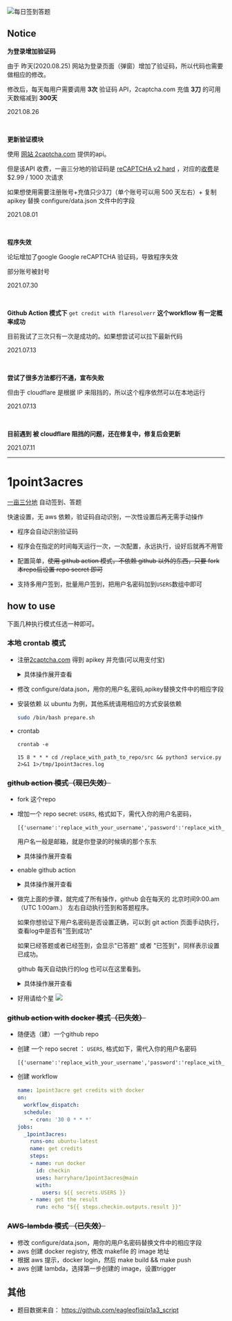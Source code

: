![每日签到答题](https://github.com/harryhare/1point3acres/actions/workflows/get_credit_ubuntu_flaresolverr.yml/badge.svg)


## Notice

**为登录增加验证码**

由于 昨天(2020.08.25) 网站为登录页面（弹窗）增加了验证码，所以代码也需要做相应的修改。

修改后，每天每用户需要调用 **3次** 验证码 API，2captcha.com 充值 **3刀** 的可用天数缩减到 **300天**

2021.08.26

<br>

**更新验证模块**

使用 [网站 2captcha.com](https://2captcha.com?from=12332166) 提供的api。

但是该API 收费，一亩三分地的验证码是 [reCAPTCHA v2 hard](https://2captcha.com/demo) ，对应的[收费](https://2captcha.com/2captcha-api)是 $2.99 / 1000 次请求

如果想使用需要注册账号+充值只少3刀（单个账号可以用 500 天左右）+ 复制 apikey 替换 configure/data.json 文件中的字段

2021.08.01

<br>

**程序失效**

论坛增加了google Google reCAPTCHA 验证码，导致程序失效

部分账号被封号

2021.07.30

<br>

**Github Action 模式下** `get credit with flaresolverr` **这个workflow 有一定概率成功**

目前我试了三次只有一次是成功的。如果想尝试可以拉下最新代码

2021.07.13

<br>

**尝试了很多方法都行不通，宣布失败**

但由于 cloudflare 是根据 IP 来阻挡的，所以这个程序依然可以在本地运行 

2021.07.13

<br>

**目前遇到 被 cloudflare 阻挡的问题，还在修复中，修复后会更新**

2021.07.11

---

# 1point3acres

[一亩三分地](https://www.1point3acres.com/bbs/) 自动签到、答题

快速设置，无 aws 依赖，验证码自动识别，一次性设置后再无需手动操作

* 程序会自动识别验证码

* 程序会在指定的时间每天运行一次，一次配置，永远执行，设好后就再不用管

* 配置简单，~~使用 github action 模式，不依赖 github 以外的东西，只要 fork 本repo后设置 repo secret 即可~~

* 支持多用户签到，批量用户签到，把用户名密码加到`USERS`数组中即可

## how to use

下面几种执行模式任选一种即可。

### 本地 crontab 模式

* 注册[2captcha.com](https://2captcha.com?from=12332166) 得到 apikey 并充值(可以用支付宝)
    <details>
    <summary>具体操作展开查看</summary>
    
    ![](screenshots/2captcha.png)
    </details>
* 修改 configure/data.json，用你的用户名,密码,apikey替换文件中的相应字段

* 安装依赖
以 ubuntu 为例，其他系统请用相应的方式安装依赖
    ```bash
    sudo /bin/bash prepare.sh
    ```
    
* crontab
    ```
    crontab -e
    ```
    ```text
    15 8 * * * cd /replace_with_path_to_repo/src && python3 service.py 2>&1 1>/tmp/1point3acres.log
    ```


### ~~github action 模式（现已失效）~~

* fork 这个repo

* 增加一个 repo secret: `USERS`, 格式如下，需代入你的用户名密码，
    ```text
    [{'username':'replace_with_your_username','password':'replace_with_your_password'}]
    ```
    用户名一般是邮箱，就是你登录的时候填的那个东东
    <details>
    <summary>具体操作展开查看</summary>
    
    ![](screenshots/repo_secret_1.png)
    ---
    ![](screenshots/repo_secret_2.png)
    </details>
* enable github action
    <details>
    <summary>具体操作展开查看</summary>
    
    ![](screenshots/repo_action_1.png)
    ---
    ![](screenshots/repo_action_2.png)
    </details>

* 做完上面的步骤，就完成了所有操作，github 会在每天的 北京时间9:00.am（UTC 1:00am.） 左右自动执行签到和答题程序。

  如果你想验证下用户名密码是否设置正确，可以到 git action 页面手动执行， 查看log中是否有"签到成功"
  
  如果已经答题或者已经签到，会显示"已答题" 或者 "已签到"，同样表示设置已成功。
  
  github 每天自动执行的log 也可以在这里看到。
  
    <details>
    <summary>具体操作展开查看</summary>
  
    ![](screenshots/repo_action_3.png)
    ---
    ![](screenshots/repo_action_4.png)
    </details>

* 好用请给个星
  ![](screenshots/star.png)

### ~~github action with docker 模式（已失效）~~

* 随便选（建）一个github repo

* 创建 一个 repo secret ： `USERS`, 格式如下，需代入你的用户名密码

    ```text
    [{'username':'replace_with_your_username','password':'replace_with_your_password'}]
    ```
    
* 创建 workflow

	```yaml
    name: 1point3acre get credits with docker
    on:
      workflow_dispatch:
      schedule:
        - cron: '30 0 * * *'
    jobs:
      _1point3acres:
        runs-on: ubuntu-latest
        name: get credits
        steps:
        - name: run docker
          id: checkin
          uses: harryhare/1point3acres@main
          with:
            users: ${{ secrets.USERS }}
        - name: get the result
          run: echo "${{ steps.checkin.outputs.result }}"
	```


### ~~AWS-lambda 模式 （已失效）~~

* 修改 configure/data.json，用你的用户名密码替换文件中的相应字段
* aws 创建 docker registry, 修改 makefile 的 image 地址
* 根据 aws 提示，docker login，然后 make build && make push
* aws 创建 lambda，选择第一步创建的 image，设置trigger



## 其他

* 题目数据来自： https://github.com/eagleoflqj/p1a3_script